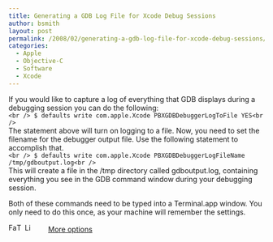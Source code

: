 ```yaml
---
title: Generating a GDB Log File for Xcode Debug Sessions
author: bsmith
layout: post
permalink: /2008/02/generating-a-gdb-log-file-for-xcode-debug-sessions/
categories:
  - Apple
  - Objective-C
  - Software
  - Xcode
---
```

If you would like to capture a log of everything that GDB displays during a debugging session you can do the following:  
`<br />
$ defaults write com.apple.Xcode PBXGDBDebuggerLogToFile YES<br />
`  
The statement above will turn on logging to a file. Now, you need to set the filename for the debugger output file. Use the following statement to accomplish that.  
`<br />
$ defaults write com.apple.Xcode PBXGDBDebuggerLogFileName /tmp/gdboutput.log<br />
`  
This will create a file in the /tmp directory called gdboutput.log, containing everything you see in the GDB command window during your debugging session.

Both of these commands need to be typed into a Terminal.app window. You only need to do this once, as your machine will remember the settings.

<div class="addtoany_share_save_container">
  <div class="a2a_kit a2a_target addtoany_list" id="wpa2a_15">
    <a class="a2a_button_facebook" href="http://www.addtoany.com/add_to/facebook?linkurl=http%3A%2F%2Fwww.idevelopsoftware.com%2F2008%2F02%2Fgenerating-a-gdb-log-file-for-xcode-debug-sessions%2F&linkname=Generating%20a%20GDB%20Log%20File%20for%20Xcode%20Debug%20Sessions" title="Facebook" rel="nofollow" target="_blank"><img src="http://www.idevelopsoftware.com/wp-content/plugins/add-to-any/icons/facebook.png" width="16" height="16" alt="Facebook" /></a><a class="a2a_button_twitter" href="http://www.addtoany.com/add_to/twitter?linkurl=http%3A%2F%2Fwww.idevelopsoftware.com%2F2008%2F02%2Fgenerating-a-gdb-log-file-for-xcode-debug-sessions%2F&linkname=Generating%20a%20GDB%20Log%20File%20for%20Xcode%20Debug%20Sessions" title="Twitter" rel="nofollow" target="_blank"><img src="http://www.idevelopsoftware.com/wp-content/plugins/add-to-any/icons/twitter.png" width="16" height="16" alt="Twitter" /></a><a class="a2a_button_linkedin" href="http://www.addtoany.com/add_to/linkedin?linkurl=http%3A%2F%2Fwww.idevelopsoftware.com%2F2008%2F02%2Fgenerating-a-gdb-log-file-for-xcode-debug-sessions%2F&linkname=Generating%20a%20GDB%20Log%20File%20for%20Xcode%20Debug%20Sessions" title="LinkedIn" rel="nofollow" target="_blank"><img src="http://www.idevelopsoftware.com/wp-content/plugins/add-to-any/icons/linkedin.png" width="16" height="16" alt="LinkedIn" /></a><a class="a2a_dd addtoany_share_save" href="http://www.addtoany.com/share_save" style="background:url(http://www.idevelopsoftware.com/wp-content/plugins/add-to-any/favicon.png) no-repeat scroll 9px 0px !important;padding:0 0 0 30px;display:inline-block;height:16px;line-height:16px;vertical-align:middle">More options</a>
  </div>
</div>